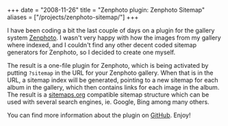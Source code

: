 +++
date = "2008-11-26"
title = "Zenphoto plugin: Zenphoto Sitemap"
aliases = ["/projects/zenphoto-sitemap/"]
+++

I have been coding a bit the last couple of days on a plugin for the gallery system [Zenphoto](http://www.zenphoto.org/). I wasn't very happy with how the images from my gallery where indexed, and I couldn't find any other decent coded sitemap generators for Zenphoto, so I decided to create one myself.

The result is a one-file plugin for Zenphoto, which is being activated by putting `?sitemap` in the URL for your Zenphoto gallery. When that is in the URL, a sitemap index will be generated, pointing to a new sitemap for each album in the gallery, which then contains links for each image in the album. The result is a [sitemaps.org](http://www.sitemaps.org/) compatible sitemap structure which can be used with several search engines, ie. Google, Bing among many others.

You can find more information about the plugin on [GitHub](https://github.com/Tenzer/zenphoto-sitemap). Enjoy!
